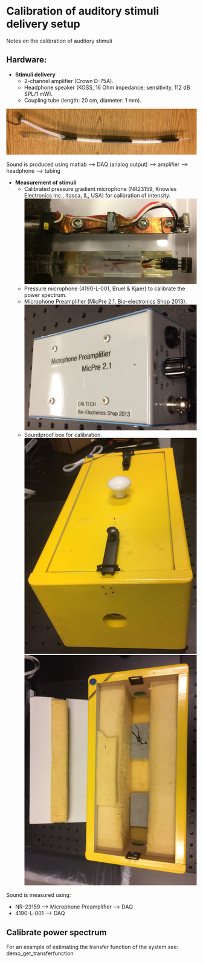 # Calibration of auditory stimuli delivery setup

Notes on the calibration of auditory stimuli

## Hardware:

* **Stimuli delivery**
    * 2-channel amplifier (Crown D-75A).
    * Headphone speaker (KOSS, 16 Ohm impedance; sensitivity, 112 dB SPL/1 mW).
    * Coupling tube (length: 20 cm, diameter: 1 mm).

![Headphone with tube](inst/images/headphone_and_tube.JPG)

Sound is produced using matlab --> DAQ (analog output) --> amplifier --> headphone --> tubing

* **Measurement of stimuli**
   - Calibrated pressure gradient microphone (NR23159, Knowles Electronics Inc., Itasca, IL, USA) for calibration of intensity.
![NR23159](inst/images/NR23159_microphone.JPG)
   - Pressure microphone (4190-L-001, Bruel & Kjaer) to calibrate the power spectrum.
   - Microphone Preamplifier (MicPre 2.1, Bio-electronics Shop 2013).
![MicPreamp](inst/images/Mircrophone_preamplifier.JPG)
   - Soundproof box for calibration.
![box1](inst/images/soundproofbox_1.JPG)
![box2](inst/images/soundproofbox_2.JPG)

Sound is measured using:

- NR-23159 --> Microphone Preamplifier --> DAQ
- 4190-L-001 --> DAQ

## Calibrate power spectrum

For an example of estimating the transfer function of the system see: demo_get_transferfunction

